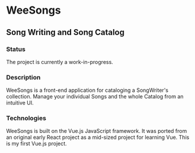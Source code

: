 # WeeSongs

## Song Writing and Song Catalog

### Status
The project is currently a work-in-progress.

### Description
WeeSongs is a front-end application for cataloging a SongWriter's collection.
Manage your individual Songs and the whole Catalog from an intuitive UI.


### Technologies
WeeSongs is built on the Vue.js JavaScript framework. It was ported from
an original early React project as a mid-sized project for learning Vue. 
This is my first Vue.js project.